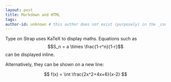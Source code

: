 ```yaml
---
layout: post
title: Markdown and HTML
tags: 
author-id: unknown # this author does not exist (purposely) in the _config.yml > authors
---
```


Type on Strap uses KaTeX to display maths. Equations such as $$S_n = a \times \frac{1-r^n}{1-r}$$ can be displayed inline.

Alternatively, they can be shown on a new line:

$$ f(x) = \int \frac{2x^2+4x+6}{x-2} $$

